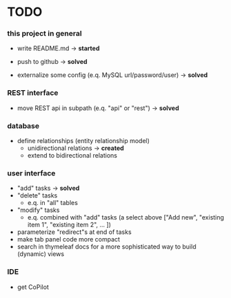 # TODO

### this project in general
* write README.md
-> **started**

* push to github
-> **solved**

* externalize some config (e.q. MySQL url/password/user)
-> **solved**

### REST interface
* move REST api in subpath (e.q. "api" or "rest")
-> **solved**

### database
* define relationships (entity relationship model)  
    * unidirectional relations -> **created**
    * extend to bidirectional relations

### user interface
* "add" tasks -> **solved**
* "delete" tasks
    * e.q. in "all" tables
* "modify" tasks
    * e.q. combined with "add" tasks (a select above \["Add new", "existing item 1", "existing item 2", ... \])
* parameterize "redirect"s at end of tasks
* make tab panel code more compact
* search in thymeleaf docs for a more sophisticated way to build (dynamic) views

### IDE
* get CoPilot


